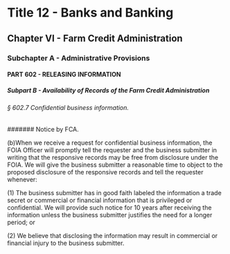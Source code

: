 
# Title 12 - Banks and Banking
## Chapter VI - Farm Credit Administration
### Subchapter A - Administrative Provisions
#### PART 602 - RELEASING INFORMATION
##### Subpart B - Availability of Records of the Farm Credit Administration
###### § 602.7 Confidential business information.
####### Notice by FCA.

(b)When we receive a request for confidential business information, the FOIA Officer will promptly tell the requester and the business submitter in writing that the responsive records may be free from disclosure under the FOIA. We will give the business submitter a reasonable time to object to the proposed disclosure of the responsive records and tell the requester whenever:

(1) The business submitter has in good faith labeled the information a trade secret or commercial or financial information that is privileged or confidential. We will provide such notice for 10 years after receiving the information unless the business submitter justifies the need for a longer period; or

(2) We believe that disclosing the information may result in commercial or financial injury to the business submitter.
